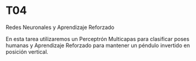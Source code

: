 # T04

Redes Neuronales y Aprendizaje Reforzado


En esta tarea utilizaremos un Perceptrón Multicapas para clasificar poses humanas y Aprendizaje Reforzado para mantener un péndulo invertido en posición vertical.
